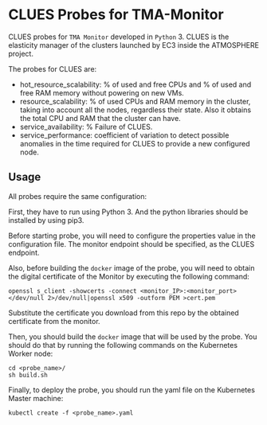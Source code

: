 # CLUES Probes for TMA-Monitor

CLUES probes for `TMA Monitor` developed in `Python` 3. CLUES is the elasticity manager of the clusters launched by EC3 inside the ATMOSPHERE project. 

The probes for CLUES are:

- hot_resource_scalability: % of used and free CPUs and % of used and free RAM memory without powering on new VMs.
- resource_scalability: % of used CPUs and RAM memory in the cluster, taking into account all the nodes, regardless their state. Also it obtains the total CPU and RAM that the cluster can have.
- service_availability: % Failure of CLUES.
- service_performance: coefficient of variation to detect possible anomalies in the time required for CLUES to provide a new configured node.


## Usage

All probes require the same configuration:

First, they have to run using Python 3. And the python libraries should be installed by using pip3.

Before starting probe, you will need to configure the properties value in the configuration file. The monitor endpoint should be specified, as the CLUES endpoint.

Also, before building the `docker` image of the probe, you will need to obtain the digital certificate of the Monitor by executing the following command:

```
openssl s_client -showcerts -connect <monitor_IP>:<monitor_port> </dev/null 2>/dev/null|openssl x509 -outform PEM >cert.pem
```

Substitute the certificate you download from this repo by the obtained certificate from the monitor.

Then, you should build the `docker` image that will be used by the probe. You should do that by running the following commands on the Kubernetes Worker node:

```
cd <probe_name>/
sh build.sh
```

Finally, to deploy the probe, you should run the yaml file on the Kubernetes Master machine:

```
kubectl create -f <probe_name>.yaml
```
